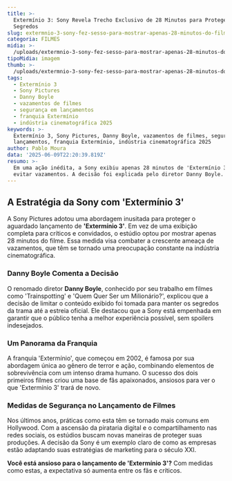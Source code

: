 ```yaml
---
title: >-
  Extermínio 3: Sony Revela Trecho Exclusivo de 28 Minutos para Proteger
  Segredos
slug: extermnio-3-sony-fez-sesso-para-mostrar-apenas-28-minutos-do-filme-entenda
categoria: FILMES
midia: >-
  /uploads/extermnio-3-sony-fez-sesso-para-mostrar-apenas-28-minutos-do-filme-entenda-thumb.png
tipoMidia: imagem
thumb: >-
  /uploads/extermnio-3-sony-fez-sesso-para-mostrar-apenas-28-minutos-do-filme-entenda-thumb.png
tags:
  - Extermínio 3
  - Sony Pictures
  - Danny Boyle
  - vazamentos de filmes
  - segurança em lançamentos
  - franquia Extermínio
  - indústria cinematográfica 2025
keywords: >-
  Extermínio 3, Sony Pictures, Danny Boyle, vazamentos de filmes, segurança em
  lançamentos, franquia Extermínio, indústria cinematográfica 2025
author: Pablo Moura
data: '2025-06-09T22:20:39.819Z'
resumo: >-
  Em uma ação inédita, a Sony exibiu apenas 28 minutos de 'Extermínio 3' para
  evitar vazamentos. A decisão foi explicada pelo diretor Danny Boyle.
---
```


## A Estratégia da Sony com 'Extermínio 3'

A Sony Pictures adotou uma abordagem inusitada para proteger o aguardado lançamento de **'Extermínio 3'**. Em vez de uma exibição completa para críticos e convidados, o estúdio optou por mostrar apenas 28 minutos do filme. Essa medida visa combater a crescente ameaça de vazamentos, que têm se tornado uma preocupação constante na indústria cinematográfica.

### Danny Boyle Comenta a Decisão

O renomado diretor **Danny Boyle**, conhecido por seu trabalho em filmes como 'Trainspotting' e 'Quem Quer Ser um Milionário?', explicou que a decisão de limitar o conteúdo exibido foi tomada para manter os segredos da trama até a estreia oficial. Ele destacou que a Sony está empenhada em garantir que o público tenha a melhor experiência possível, sem spoilers indesejados.

### Um Panorama da Franquia

A franquia 'Extermínio', que começou em 2002, é famosa por sua abordagem única ao gênero de terror e ação, combinando elementos de sobrevivência com um intenso drama humano. O sucesso dos dois primeiros filmes criou uma base de fãs apaixonados, ansiosos para ver o que 'Extermínio 3' trará de novo.

### Medidas de Segurança no Lançamento de Filmes

Nos últimos anos, práticas como esta têm se tornado mais comuns em Hollywood. Com a ascensão da pirataria digital e o compartilhamento nas redes sociais, os estúdios buscam novas maneiras de proteger suas produções. A decisão da Sony é um exemplo claro de como as empresas estão adaptando suas estratégias de marketing para o século XXI.

**Você está ansioso para o lançamento de 'Extermínio 3'?** Com medidas como estas, a expectativa só aumenta entre os fãs e críticos.

